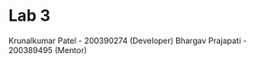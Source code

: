 <h1>Lab 3</h1>

<p>
	Krunalkumar Patel - 200390274 (Developer)
	Bhargav Prajapati - 200389495 (Mentor)
</p>